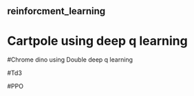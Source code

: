 ## reinforcment_learning

# Cartpole using deep q learning


#Chrome dino using Double deep q learning

#Td3


#PPO


